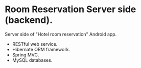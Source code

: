 # Room Reservation Server side (backend).

Server side of "Hotel room reservation" Android app.
+ RESTful web service.
+ Hibernate ORM framework.
+ Spring MVC.
+ MySQL databases.

